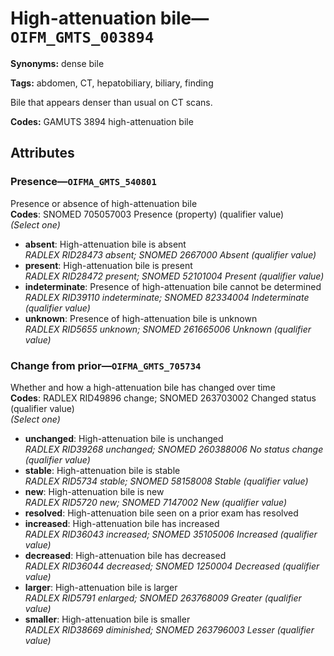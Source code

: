 # High-attenuation bile—`OIFM_GMTS_003894`

**Synonyms:** dense bile

**Tags:** abdomen, CT, hepatobiliary, biliary, finding

Bile that appears denser than usual on CT scans.

**Codes:** GAMUTS 3894 high-attenuation bile

## Attributes

### Presence—`OIFMA_GMTS_540801`

Presence or absence of high-attenuation bile  
**Codes**: SNOMED 705057003 Presence (property) (qualifier value)  
*(Select one)*

- **absent**: High-attenuation bile is absent  
_RADLEX RID28473 absent; SNOMED 2667000 Absent (qualifier value)_
- **present**: High-attenuation bile is present  
_RADLEX RID28472 present; SNOMED 52101004 Present (qualifier value)_
- **indeterminate**: Presence of high-attenuation bile cannot be determined  
_RADLEX RID39110 indeterminate; SNOMED 82334004 Indeterminate (qualifier value)_
- **unknown**: Presence of high-attenuation bile is unknown  
_RADLEX RID5655 unknown; SNOMED 261665006 Unknown (qualifier value)_

### Change from prior—`OIFMA_GMTS_705734`

Whether and how a high-attenuation bile has changed over time  
**Codes**: RADLEX RID49896 change; SNOMED 263703002 Changed status (qualifier value)  
*(Select one)*

- **unchanged**: High-attenuation bile is unchanged  
_RADLEX RID39268 unchanged; SNOMED 260388006 No status change (qualifier value)_
- **stable**: High-attenuation bile is stable  
_RADLEX RID5734 stable; SNOMED 58158008 Stable (qualifier value)_
- **new**: High-attenuation bile is new  
_RADLEX RID5720 new; SNOMED 7147002 New (qualifier value)_
- **resolved**: High-attenuation bile seen on a prior exam has resolved  
- **increased**: High-attenuation bile has increased  
_RADLEX RID36043 increased; SNOMED 35105006 Increased (qualifier value)_
- **decreased**: High-attenuation bile has decreased  
_RADLEX RID36044 decreased; SNOMED 1250004 Decreased (qualifier value)_
- **larger**: High-attenuation bile is larger  
_RADLEX RID5791 enlarged; SNOMED 263768009 Greater (qualifier value)_
- **smaller**: High-attenuation bile is smaller  
_RADLEX RID38669 diminished; SNOMED 263796003 Lesser (qualifier value)_